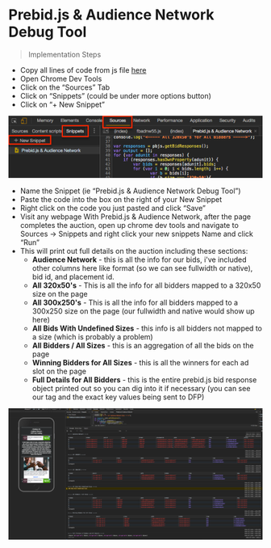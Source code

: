 # Prebid.js &amp; Audience Network Debug Tool

> Implementation Steps

* Copy all lines of code from js file [here](prebid-audNet-debugTool/prebid_audNet_debugTool.js)
* Open Chrome Dev Tools
* Click on the “Sources” Tab
* Click on “Snippets” (could be under more options button)
* Click on “+ New Snippet”

![alt text](/resources/images/snippet_setup.png)

* Name the Snippet (ie “Prebid.js & Audience Network Debug Tool”)
* Paste the code into the box on the right of your New Snippet
* Right click on the code you just pasted and click “Save”
* Visit any webpage With Prebid.js & Audience Network, after the page completes the auction, open up chrome dev tools and navigate to Sources → Snippets and right click your new snippets Name and click “Run”
* This will print out full details on the auction including these sections:
    * **Audience Network** - this is all the info for our bids, i've included other columns here like format (so we can see fullwidth or native), bid id, and placement id.  
    * **All 320x50's** - This is all the info for all bidders mapped to a 320x50 size on the page
    * **All 300x250's** - This is all the info for all bidders mapped to a 300x250 size on the page (our fullwidth and native would show up here)
    * **All Bids With Undefined Sizes** - this info is all bidders not mapped to a size (which is probably a problem)
    * **All Bidders / All Sizes** - this is an aggregation of all the bids on the page
    * **Winning Bidders for All Sizes** - this is all the winners for each ad slot on the page
    * **Full Details for All Bidders** - this is the entire prebid.js bid response object printed out so you can dig into it if necessary (you can see our tag and the exact key values being sent to DFP)

![alt text](/resources/images/example_output.png)
